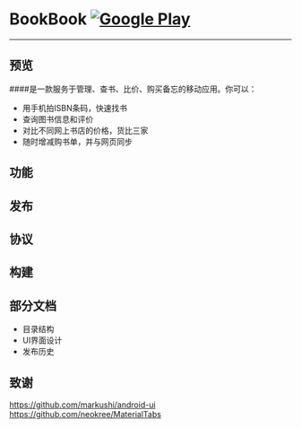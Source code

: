 # BookBook    [![Google Play](http://developer.android.com/images/brand/en_generic_rgb_wo_45.png)](https://play.google.com/)
---
## 预览
####是一款服务于管理、查书、比价、购买备忘的移动应用。你可以：
* 用手机拍ISBN条码，快速找书
* 查询图书信息和评价
* 对比不同网上书店的价格，货比三家
* 随时增减购书单，并与网页同步

## 功能
## 发布
## 协议
## 构建
## 部分文档
+ 目录结构
+ UI界面设计
+ 发布历史
## 致谢
https://github.com/markushi/android-ui
https://github.com/neokree/MaterialTabs
